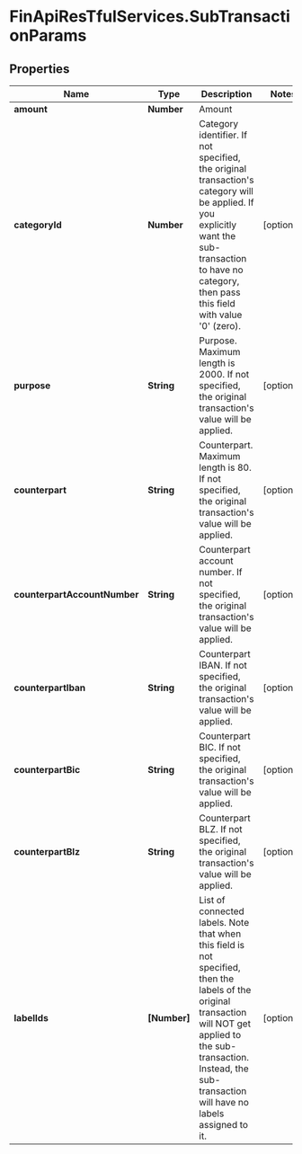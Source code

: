 # FinApiResTfulServices.SubTransactionParams

## Properties
Name | Type | Description | Notes
------------ | ------------- | ------------- | -------------
**amount** | **Number** | Amount | 
**categoryId** | **Number** | Category identifier. If not specified, the original transaction's category will be applied. If you explicitly want the sub-transaction to have no category, then pass this field with value '0' (zero). | [optional] 
**purpose** | **String** | Purpose. Maximum length is 2000. If not specified, the original transaction's value will be applied. | [optional] 
**counterpart** | **String** | Counterpart. Maximum length is 80. If not specified, the original transaction's value will be applied. | [optional] 
**counterpartAccountNumber** | **String** | Counterpart account number. If not specified, the original transaction's value will be applied. | [optional] 
**counterpartIban** | **String** | Counterpart IBAN. If not specified, the original transaction's value will be applied. | [optional] 
**counterpartBic** | **String** | Counterpart BIC. If not specified, the original transaction's value will be applied. | [optional] 
**counterpartBlz** | **String** | Counterpart BLZ. If not specified, the original transaction's value will be applied. | [optional] 
**labelIds** | **[Number]** | List of connected labels. Note that when this field is not specified, then the labels of the original transaction will NOT get applied to the sub-transaction. Instead, the sub-transaction will have no labels assigned to it. | [optional] 


